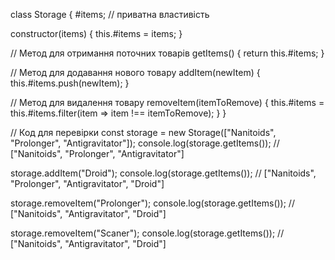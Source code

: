 class Storage {
  #items; // приватна властивість

  constructor(items) {
    this.#items = items;
  }

  // Метод для отримання поточних товарів
  getItems() {
    return this.#items;
  }

  // Метод для додавання нового товару
  addItem(newItem) {
    this.#items.push(newItem);
  }

  // Метод для видалення товару
  removeItem(itemToRemove) {
    this.#items = this.#items.filter(item => item !== itemToRemove);
  }
}

// Код для перевірки
const storage = new Storage(["Nanitoids", "Prolonger", "Antigravitator"]);
console.log(storage.getItems()); // ["Nanitoids", "Prolonger", "Antigravitator"]

storage.addItem("Droid");
console.log(storage.getItems()); // ["Nanitoids", "Prolonger", "Antigravitator", "Droid"]

storage.removeItem("Prolonger");
console.log(storage.getItems()); // ["Nanitoids", "Antigravitator", "Droid"]

storage.removeItem("Scaner");
console.log(storage.getItems()); // ["Nanitoids", "Antigravitator", "Droid"]
